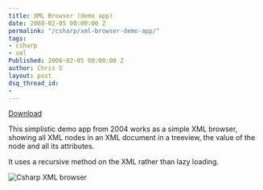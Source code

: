 ```yaml
---
title: XML Browser (demo app)
date: 2008-02-05 00:00:00 Z
permalink: "/csharp/xml-browser-demo-app/"
tags:
- csharp
- xml
Published: 2008-02-05 00:00:00 Z
author: Chris S
layout: post
dsq_thread_id:
- 
---
```


[Download][1]

This simplistic demo app from 2004 works as a simple XML browser, showing all XML nodes in an XML document in a treeview, the value of the node and all its attributes.

<!--more-->

  
It uses a recursive method on the XML rather than lazy loading.

![Csharp XML browser][2]

 [1]: /assets/2013/02/xmlexample.zip
 [2]: /assets/2008/02/csharpxml.jpg